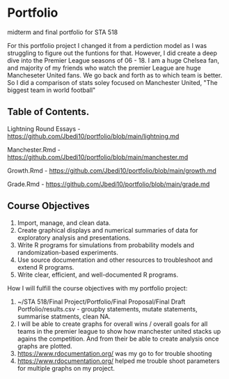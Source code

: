 # Portfolio
midterm and final portfolio for STA 518

For this portfolio project I changed it from a perdiction model as I was struggling to figure out the funtions for that. However, I did create a deep dive into the Premier League seasons of 06 - 18. I am a huge Chelsea fan, and majority of my friends who watch the premier League are huge Mancheseter United fans. We go back and forth as to which team is better. So I did a comparison of stats soley focused on Manchester United, "The biggest team in world football"

## Table of Contents.
Lightning Round Essays - https://github.com/Jbedi10/portfolio/blob/main/lightning.md

Manchester.Rmd - https://github.com/Jbedi10/portfolio/blob/main/manchester.md

Growth.Rmd - https://github.com/Jbedi10/portfolio/blob/main/growth.md

Grade.Rmd - https://github.com/Jbedi10/portfolio/blob/main/grade.md


## Course Objectives
1. Import, manage, and clean data.
2. Create graphical displays and numerical summaries of data for exploratory analysis and presentations.
3. Write R programs for simulations from probability models and randomization-based experiments.
4. Use source documentation and other resources to troubleshoot and extend R programs.
5. Write clear, efficient, and well-documented R programs.

How I will fulfill the course objectives with my portfolio project:
1. ~/STA 518/Final Project/Portfolio/Final Proposal/Final Draft Portfolio/results.csv - groupby statements, mutate statements, summarise statments, clean NA.
2. I will be able to create graphs for overall wins / overall goals for all teams in the premier league to show how manchester united stacks up agains the competition. And from their be able to create analysis once graphs are plotted. 
3. https://www.rdocumentation.org/ was my go to for trouble shooting 
4. https://www.rdocumentation.org/ helped me trouble shoot parameters for multiple graphs on my project. 




